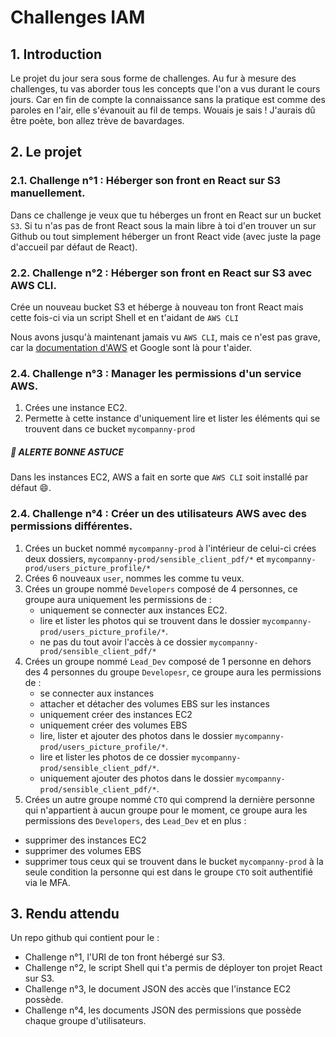 # Challenges IAM

## 1. Introduction
Le projet du jour sera sous forme de challenges. Au fur à mesure des challenges, tu vas aborder tous les concepts que l'on a vus durant le cours jours.
Car en fin de compte la connaissance sans la pratique est comme des paroles en l'air, elle s'évanouit au fil de temps.
Wouais je sais ! J'aurais dû être poète, bon allez trève de bavardages.


## 2. Le projet
### 2.1. Challenge n°1 : Héberger son front en React sur S3 manuellement.

Dans ce challenge je veux que tu héberges un front en React sur un bucket `S3`.
Si tu n'as pas de front React sous la main libre à toi d'en trouver un sur Github 
ou tout simplement héberger un front React vide (avec juste la page d'accueil par défaut de React). 


### 2.2. Challenge n°2 : Héberger son front en React sur S3 avec AWS CLI.

Crée un nouveau bucket S3 et héberge à nouveau ton front React mais cette fois-ci via un script Shell et en t'aidant de `AWS CLI`

Nous avons jusqu'à maintenant jamais vu `AWS CLI`, 
mais ce n'est pas grave, 
car la [documentation d'AWS](https://docs.aws.amazon.com/cli/latest/userguide/cli-chap-welcome.html) et Google sont là pour t'aider.

### 2.4. Challenge n°3 : Manager les permissions d'un service AWS.

1. Crées une instance EC2.
2. Permette à cette instance d'uniquement lire et lister les éléments qui se trouvent dans ce bucket `mycompanny-prod`

##### 🚀 ALERTE BONNE ASTUCE
Dans les instances EC2, AWS a fait en sorte que `AWS CLI` soit installé par défaut 😄.


### 2.4. Challenge n°4 : Créer un des utilisateurs AWS avec des permissions différentes.

1. Crées un bucket nommé `mycompanny-prod` à l'intérieur de celui-ci crées deux dossiers, `mycompanny-prod/sensible_client_pdf/*` et `mycompanny-prod/users_picture_profile/*`
2. Crées 6 nouveaux `user`, nommes les comme tu veux.
3. Crées un groupe nommé `Developers` composé de 4 personnes, ce groupe aura uniquement les permissions de :
   - uniquement se connecter aux instances EC2.
   - lire et lister les photos qui se trouvent dans le dossier `mycompanny-prod/users_picture_profile/*`.
   - ne pas du tout avoir l'accès à ce dossier `mycompanny-prod/sensible_client_pdf/*`
4. Crées un groupe nommé `Lead_Dev` composé de 1 personne en dehors des 4 personnes du groupe `Developesr`, ce groupe aura les permissions de :
   - se connecter aux instances 
   - attacher et détacher des volumes EBS sur les instances
   - uniquement créer des instances EC2
   - uniquement créer des volumes EBS
   - lire, lister et ajouter des photos dans le dossier `mycompanny-prod/users_picture_profile/*`.
   - lire et lister les photos de ce dossier `mycompanny-prod/sensible_client_pdf/*`.
   - uniquement ajouter des photos dans le dossier `mycompanny-prod/sensible_client_pdf/*`.
5. Crées un autre groupe nommé `CTO` qui comprend la dernière personne qui n'appartient à aucun groupe pour le moment, ce groupe aura les permissions des `Developers`, des `Lead_Dev` et en plus :
  - supprimer des instances EC2
  - supprimer des volumes EBS
  - supprimer tous ceux qui se trouvent dans le bucket `mycompanny-prod` à la seule condition la personne qui est dans le groupe `CTO` soit authentifié via le MFA.

   

## 3. Rendu attendu
Un repo github qui contient pour le :
- Challenge n°1, l'URl de ton front hébergé sur S3.
- Challenge n°2, le script Shell qui t'a permis de déployer ton projet React sur S3.
- Challenge n°3, le document JSON des accès que l'instance EC2 possède.
- Challenge n°4, les documents JSON des permissions que possède chaque groupe d'utilisateurs.
